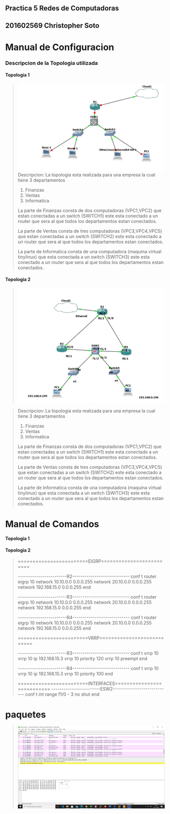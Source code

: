 ## Practica 5 Redes de Computadoras 
## 201602569 Christopher Soto

# Manual de Configuracion
>
### Descripcion de la Topologia utilizada 
#### Topologia 1
> ![](/TOPO1%20P5/topologia.png)
> Descripcion:
> La topologia esta realizada para una empresa la cual tiene 3 departamentos
> 1. Finanzas
> 2. Ventas
> 2. Informatica
>
> La parte de Finanzas consta de dos computadoras (VPC1,VPC2) que estan conectadas a un switch (SWITCH1)
> este esta conectado a un router que sera al que todos los departamentos estan conectados.
>
> La parte de Ventas consta de tres computadoras (VPC3,VPC4,VPC5) que estan conectadas a un switch (SWITCH2)
> este esta conectado a un router que sera al que todos los departamentos estan conectados.
>
> La parte de Informatica consta de una computadora (maquina virtual tinylinux) que esta conectada a un switch (SWITCH3)
> este esta conectado a un router que sera al que todos los departamentos estan conectados.
>

#### Topologia 2

> ![](/TOPO%202%20P5/topo.png)

> Descripcion:
> La topologia esta realizada para una empresa la cual tiene 3 departamentos
> 1. Finanzas
> 2. Ventas
> 2. Informatica
>
> La parte de Finanzas consta de dos computadoras (VPC1,VPC2) que estan conectadas a un switch (SWITCH1)
> este esta conectado a un router que sera al que todos los departamentos estan conectados.
>
> La parte de Ventas consta de tres computadoras (VPC3,VPC4,VPC5) que estan conectadas a un switch (SWITCH2)
> este esta conectado a un router que sera al que todos los departamentos estan conectados.
>
> La parte de Informatica consta de una computadora (maquina virtual tinylinux) que esta conectada a un switch (SWITCH3)
> este esta conectado a un router que sera al que todos los departamentos estan conectados.
>




# Manual de Comandos

#### Topologia 1




#### Topologia 2
>========================EIGRP=========================
>
>
>------------------------R2----------------------------
>conf t
>router eigrp 10
>network 10.10.0.0 0.0.0.255
>network 20.10.0.0 0.0.0.255
>network 192.168.15.0 0.0.0.255
>end
>
>------------------------R3----------------------------
>conf t
>router eigrp 10
>network 10.10.0.0 0.0.0.255
>network 20.10.0.0 0.0.0.255
>network 192.168.15.0 0.0.0.255
>end
>
>------------------------R4----------------------------
>conf t
>router eigrp 10
>network 10.10.0.0 0.0.0.255
>network 20.10.0.0 0.0.0.255
>network 192.168.15.0 0.0.0.255
>end
>
>========================VRRP===========================
>
>------------------------R3----------------------------
>conf t
>vrrp 10
>vrrp 10 ip 192.168.15.3
>vrrp 10 priority 120
>vrrp 10 preempt
>end
>
>------------------------R4----------------------------
>conf t
>vrrp 10
>vrrp 10 ip 192.168.15.3
>vrrp 10 priority 100
>end
>
>========================INTERFACES===========================
>------------------------ESW2----------------------------
>conf t
>int range f1/0 - 3
>no shut
>end




# paquetes
> ![](/TOPO1%20P5/paquetes5.png)
